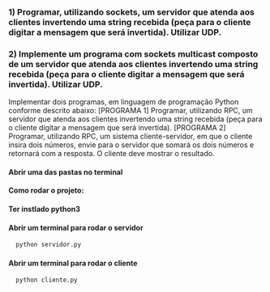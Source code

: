 ### 1) Programar, utilizando sockets, um servidor que atenda aos clientes invertendo uma string recebida (peça para o cliente digitar a mensagem que será invertida). Utilizar UDP.
### 2) Implemente um programa com sockets multicast composto de um servidor que atenda aos clientes invertendo uma string recebida (peça para o cliente digitar a mensagem que será invertida). Utilizar UDP.

Implementar dois programas, em linguagem de programação Python conforme descrito abaixo:
[PROGRAMA 1] Programar, utilizando RPC, um servidor que atenda aos clientes invertendo uma string recebida (peça para o cliente digitar a mensagem que será invertida).
[PROGRAMA 2] Programar, utilizando RPC, um sistema cliente-servidor, em que o cliente insira dois números, envie para o servidor que somará os dois números e retornará com a resposta. O cliente deve mostrar o resultado.

#### Abrir uma das pastas no terminal
#### Como rodar o projeto:
#### Ter instlado python3 
#### Abrir um terminal para rodar o servidor
```bash
  python servidor.py
```
#### Abrir um terminal para rodar o cliente
```bash
  python cliente.py
```
